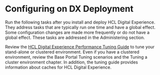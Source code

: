 # Configuring on DX Deployment

Run the following tasks after you install and deploy HCL Digital Experience. They address tasks that are typically run one time and have a global effect. Some configuration changes are made more frequently or do not have a global effect. These tasks are addressed in the Administering section.

Review the [HCL Digital Experience Performance Tuning Guide](https://support.hcltechsw.com/csm?id=kb_article&sysparm_article=KB0074411) to tune your stand-alone or clustered environment. Even if you have a clustered environment, review the Base Portal Tuning scenarios and the Tuning a cluster environment chapter. In addition, the tuning guide provides information about caches for HCL Digital Experience.



